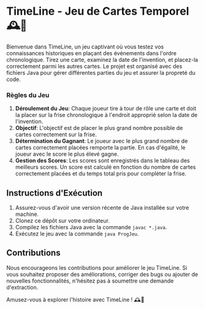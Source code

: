 # TimeLine - Jeu de Cartes Temporel 🕰️🎲

Bienvenue dans TimeLine, un jeu captivant où vous testez vos connaissances historiques en plaçant des événements dans l'ordre chronologique. Tirez une carte, examinez la date de l'invention, et placez-la correctement parmi les autres cartes. Le projet est organisé avec des fichiers Java pour gérer différentes parties du jeu et assurer la propreté du code.

### Règles du Jeu
1. **Déroulement du Jeu**: Chaque joueur tire à tour de rôle une carte et doit la placer sur la frise chronologique à l'endroit approprié selon la date de l'invention.
2. **Objectif**: L'objectif est de placer le plus grand nombre possible de cartes correctement sur la frise.
3. **Détermination du Gagnant**: Le joueur avec le plus grand nombre de cartes correctement placées remporte la partie. En cas d'égalité, le joueur avec le score le plus élevé gagne.
4. **Gestion des Scores**: Les scores sont enregistrés dans le tableau des meilleurs scores. Un score est calculé en fonction du nombre de cartes correctement placées et du temps total pris pour compléter la frise.

## Instructions d'Exécution

1. Assurez-vous d'avoir une version récente de Java installée sur votre machine.
2. Clonez ce dépôt sur votre ordinateur.
3. Compilez les fichiers Java avec la commande `javac *.java`.
4. Exécutez le jeu avec la commande `java ProgJeu`.

## Contributions

Nous encourageons les contributions pour améliorer le jeu TimeLine. Si vous souhaitez proposer des améliorations, corriger des bugs ou ajouter de nouvelles fonctionnalités, n'hésitez pas à soumettre une demande d'extraction.

Amusez-vous à explorer l'histoire avec TimeLine ! 🕰️🎲

